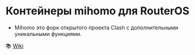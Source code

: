 # Контейнеры mihomo для RouterOS
- Mihomo это форк открытого проекта Clash с дополнительными уникальными функциями.

📚 [Wiki](https://github.com/vanes32/mihomo/wiki)